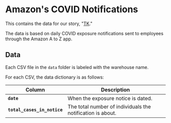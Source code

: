 # Amazon's COVID Notifications

This contains the data for our story, "[TK](TK)."

The data is based on daily COVID exposure notifications sent to employees through the Amazon A to Z app.

## Data

Each CSV file in the `data` folder is labeled with the warehouse name.

For each CSV, the data dictionary is as follows:

| **Column** | **Description** |
|------------|-----------------|
| **`date`** | When the exposure notice is dated. |
| **`total_cases_in_notice`** | The total number of individuals the notification is about. |
